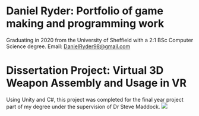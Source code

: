 # Daniel Ryder: Portfolio of game making and programming work
Graduating in 2020 from the University of Sheffield with a 2:1 BSc Computer Science degree.
Email: [DanielRyder98@gmail.com](DanielRyder98@gmail.com)

# Dissertation Project: Virtual 3D Weapon Assembly and Usage in VR
Using Unity and C#, this project was completed for the final year project part of my degree under the supervision of Dr Steve Maddock.
[![](http://img.youtube.com/vi/PGRLSYZBJvg/0.jpg)](http://www.youtube.com/watch?v=PGRLSYZBJvg "Virtual 3D Weapon Assembly and Usage in VR")
